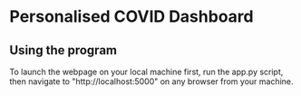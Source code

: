 # Personalised COVID Dashboard

## Using the program
To launch the webpage on your local machine first, run the app.py script, then navigate to "http://localhost:5000" on any browser from your machine.
